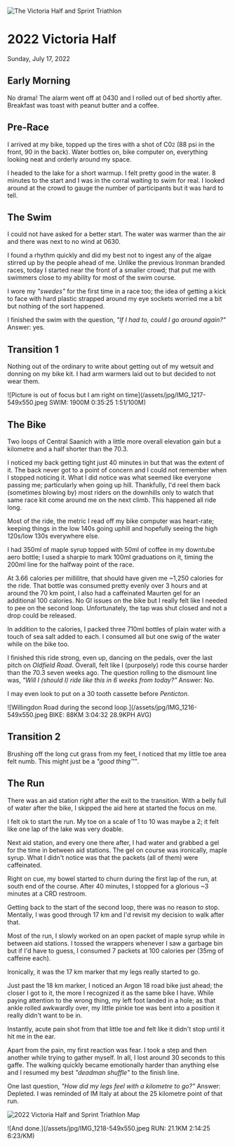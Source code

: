 ![The Victoria Half and Sprint Triathlon](/assets/jpg/vichalf-20201230.jpeg)

# 2022 Victoria Half
Sunday, July 17, 2022


## Early Morning
No drama!  The alarm went off at 0430 and I rolled out of bed shortly after.  Breakfast was toast with peanut butter and a coffee.

## Pre-Race
I arrived at my bike, topped up the tires with a shot of C0<small>2</small> (88 psi in the front, 90 in the back).  Water bottles on, bike computer on, everything looking neat and orderly around my space.

I headed to the lake for a short warmup.  I felt pretty good in the water.  8 minutes to the start and I was in the corral waiting to swim for real.  I looked around at the crowd to gauge the number of participants but it was hard to tell.

<!---->
## The Swim
I could not have asked for a better start.  The water was warmer than the air and there was next to no wind at 0630.

I found a rhythm quickly and did my best not to ingest any of the algae stirred up by the people ahead of me.  Unlike the previous Ironman branded races, today I started near the front of a smaller crowd; that put me with swimmers close to my ability for most of the swim course.

I wore my _"swedes"_ for the first time in a race too; the idea of getting a kick to face with hard plastic strapped around my eye sockets worried me a bit but nothing of the sort happened.

I finished the swim with the question, _"If I had to, could I go around again?"_  Answer: yes.

## Transition 1
Nothing out of the ordinary to write about getting out of my wetsuit and donning on my bike kit.  I had arm warmers laid out to but decided to not wear them.

![Picture is out of focus but I am right on time](/assets/jpg/IMG_1217-549x550.jpeg SWIM: 1900M 0:35:25 1:51/100M)
## The Bike
Two loops of Central Saanich with a little more overall elevation gain but a kilometre and a half shorter than the 70.3.

I noticed my back getting tight just 40 minutes in but that was the extent of it.  The back never got to a point of concern and I could not remember when I stopped noticing it.  What I did notice was what seemed like everyone passing me; particularly when going up hill.  Thankfully, I'd reel them back (sometimes blowing by) most riders on the downhills only to watch that same race kit come around me on the next climb.  This happened all ride long.

Most of the ride, the metric I read off my bike computer was heart-rate; keeping things in the low 140s going uphill and hopefully seeing the high 120s/low 130s everywhere else.

I had 350ml of maple syrup topped with 50ml of coffee in my downtube aero bottle; I used a sharpie to mark 100ml graduations on it, timing the 200ml line for the halfway point of the race.
<!---->
At 3.66 calories per millilitre, that should have given me ~1,250 calories for the ride.  That bottle was consumed pretty evenly over 3 hours and at around the 70 km point, I also had a caffeinated Maurten gel for an additional 100 calories.  No GI issues on the bike but I really felt like I needed to pee on the second loop.  Unfortunately, the tap was shut closed and not a drop could be released.

In addition to the calories, I packed three 710ml bottles of plain water with a touch of sea salt added to each.  I consumed all but one swig of the water while on the bike too.

I finished this ride strong, even up, dancing on the pedals, over the last pitch on _Oldfield Road_.  Overall, felt like I (purposely) rode this course harder than the 70.3 seven weeks ago.  The question rolling to the dismount line was, _"Will I (should I) ride like this in 6 weeks from today?"_  Answer: No.

I may even look to put on a 30 tooth cassette before _Penticton_.

![Willingdon Road during the second loop.](/assets/jpg/IMG_1216-549x550.jpeg BIKE: 88KM 3:04:32 28.9KPH AVG)
## Transition 2
Brushing off the long cut grass from my feet, I noticed that my little toe area felt numb.  This might just be a _"good thing&trade;"_.

## The Run
There was an aid station right after the exit to the transition.  With a belly full of water after the bike, I skipped the aid here at started the focus on me.

I felt ok to start the run.  My toe on a scale of 1 to 10 was maybe a 2; it felt like one lap of the lake was very doable.

Next aid station, and every one there after, I had water and grabbed a gel for the time in between aid stations.  The gel on course was ironically, maple syrup.  What I didn't notice was that the packets (all of them) were caffeinated.

Right on cue, my bowel started to churn during the first lap of the run, at south end of the course.  After 40 minutes, I stopped for a glorious ~3 minutes at a CRD restroom.

<!---->
Getting back to the start of the second loop, there was no reason to stop.  Mentally, I was good through 17 km and I'd revisit my decision to walk after that.

Most of the run, I slowly worked on an open packet of maple syrup while in between aid stations.  I tossed the wrappers whenever I saw a garbage bin but if I'd have to guess, I consumed 7 packets at 100 calories per (35mg of caffeine each).

Ironically, it was the 17 km marker that my legs really started to go.

Just past the 18 km marker, I noticed an Argon 18 road bike just ahead; the closer I got to it, the more I recognized it as the same bike I have.  While paying attention to the wrong thing, my left foot landed in a hole; as that ankle rolled awkwardly over, my little pinkie toe was bent into a position it really didn't want to be in.  

Instantly, acute pain shot from that little toe and felt like it didn't stop until it hit me in the ear.

<!---->
Apart from the pain, my first reaction was fear.  I took a step and then another while trying to gather myself.  In all, I lost around 30 seconds to this gaffe.  The walking quickly became emotionally harder than anything else and I resumed my best _"deadman shuffle"_ to the finish line.

One last question, _"How did my legs feel with a kilometre to go?"_ Answer: Depleted.   I was reminded of IM Italy at about the 25 kilometre point of that run.

![2022 Victoria Half and Sprint Triathlon Map](/assets/jpg/20220717-map.jpeg)

![And done.](/assets/jpg/IMG_1218-549x550.jpeg RUN: 21.1KM 2:14:25 6:23/KM)